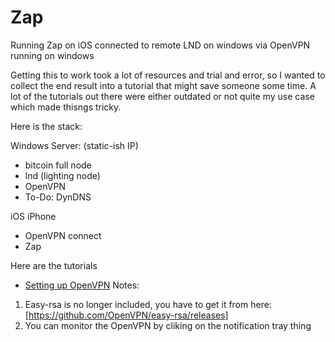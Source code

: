 # Zap
Running Zap on iOS connected to remote LND on windows via OpenVPN running on windows


Getting this to work took a lot of resources and trial and error, so I wanted to collect the end result into a tutorial that might save someone some time. A lot of the tutorials out there were either outdated or not quite my use case which made thisngs tricky.

Here is the stack:

Windows Server: (static-ish IP)
- bitcoin full node
- lnd (lighting node)
- OpenVPN
- To-Do: DynDNS

iOS iPhone
- OpenVPN connect
- Zap

Here are the tutorials
- [Setting up OpenVPN](https://www.reddit.com/r/OpenVPN/comments/81q2q6/guide_how_to_set_up_openvpn_server_on_windows_10/)
Notes:
1. Easy-rsa is no longer included, you have to get it from here:[https://github.com/OpenVPN/easy-rsa/releases]
2. You can monitor the OpenVPN by cliking on the notification tray thing
